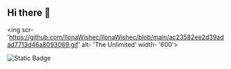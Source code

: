 ## Hi there 👋

<ing scr- 'https://github.com/IlonaWishec/IlonaWishec/blob/main/ac23582ee2d39adad7713d46a8093069.gif' alt- 'The Unlimited' width- '600'>

![Static Badge](https://img.shields.io/badge/py-python-blue?style=plastic&logo=python)

